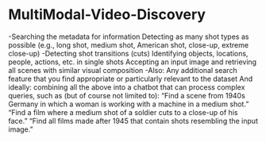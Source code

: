 # MultiModal-Video-Discovery
-Searching the metadata for information Detecting as many shot types as possible (e.g., long shot, medium shot, American shot, close-up, extreme close-up) 
-Detecting shot transitions (cuts) Identifying objects, locations, people, actions, etc. in single shots Accepting an input image and retrieving all scenes with similar visual composition 
-Also: Any additional search feature that you find appropriate or particularly relevant to the dataset And ideally: combining all the above into a chatbot that can process complex queries, such as (but of course not limited to): “Find a scene from 1940s Germany in which a woman is working with a machine in a medium shot.” “Find a film where a medium shot of a soldier cuts to a close-up of his face.” “Find all films made after 1945 that contain shots resembling the input image.”
